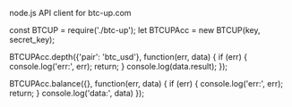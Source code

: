 node.js API client for btc-up.com

const BTCUP = require('./btc-up');
let BTCUPAcc = new BTCUP(key, secret_key);

BTCUPAcc.depth({'pair': 'btc_usd'}, function(err, data) {
    if (err) {
        console.log('err:', err);
        return;
    }
    console.log(data.result);
});


BTCUPAcc.balance({}, function(err, data) {
    if (err) {
        console.log('err:', err);
        return;
    }
    console.log('data:', data)
});
